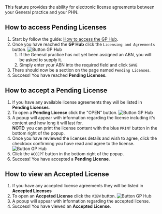 This feature provides the ability for electronic license agreements between your General practice and your PHN.

## How to access **Pending Licenses**

1. Start by follow the guide: <a href="../../practices/overview/#how-to-access-the-gp-hub" target="_blank">How to access the GP Hub</a>.
2. Once you have reached the **GP Hub** click the `Licensing and Agreements` button.
    ![Button GP Hub](../../images/btn-license-agreements.png)  
      1. If the General practice has not yet been assigned an ABN, you will be asked to supply it.
      2. Simply enter your ABN into the required field and click `SAVE`
3. There should now be a section on the page named `Pending Licenses`.
4. Success! You have reached **Pending Licenses**.

## How to accept a **Pending License**

1. If you have any available license agreements they will be listed in **Pending Licenses**.
2. To open a **Pending License** click the "OPEN" button.
    ![Button GP Hub](../../images/row-pending-license.png)
3. A popup will appear with information regarding the license including it's content and how long it will last for.  
    **NOTE:** you can print the license content with the blue `PRINT` button in the bottom right of the popup.
4. Once you have reviewed the licenses details and wish to agree, click the checkbox confirming you have read and agree to the license. 
    ![Button GP Hub](../../images/chk-license-agree.png)
5. Click the `ACCEPT` button in the bottom right of the popup.
6. Success! You have accepted a **Pending License**.

## How to view an **Accepted License**

1. If you have any accepted license agreements they will be listed in **Accepted Licenses**
2. To open an **Accpeted License** click the `VIEW` button.
    ![Button GP Hub](../../images/row-accepted-license.png)
3. A popup will appear with information regarding the accepted license.
4. Success! You have viewed an **Accepted License**.